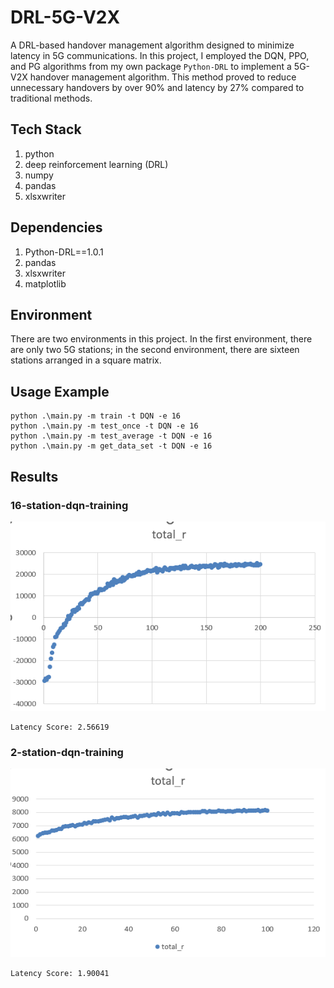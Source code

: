 # DRL-5G-V2X
A DRL-based handover management algorithm designed to minimize latency in 5G communications. In this project, I employed the DQN, PPO, and PG algorithms from my own package ```Python-DRL``` to implement a 5G-V2X handover management algorithm. This method proved to reduce unnecessary handovers by over 90% and latency by 27% compared to traditional methods.

## Tech Stack
1. python
2. deep reinforcement learning (DRL)
3. numpy
4. pandas
5. xlsxwriter

## Dependencies
1. Python-DRL==1.0.1
2. pandas
3. xlsxwriter
4. matplotlib

## Environment
There are two environments in this project. In the first environment, there are only two 5G stations; in the second environment, there are sixteen stations arranged in a square matrix.

## Usage Example
```
python .\main.py -m train -t DQN -e 16
python .\main.py -m test_once -t DQN -e 16
python .\main.py -m test_average -t DQN -e 16
python .\main.py -m get_data_set -t DQN -e 16
```

## Results
### 16-station-dqn-training
![](./imgs/train16.png)
```
Latency Score: 2.56619
```

### 2-station-dqn-training
![](./imgs/train2.png)
```
Latency Score: 1.90041
```